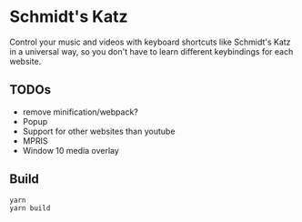 # Schmidt's Katz

Control your music and videos with keyboard shortcuts like Schmidt's Katz in a universal way, so you don't have to learn different keybindings for each website.

## TODOs

- remove minification/webpack?
- Popup
- Support for other websites than youtube
- MPRIS
- Window 10 media overlay

## Build

```bash
yarn
yarn build
```
